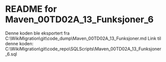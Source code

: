 # README for Maven_00TD02A_13_Funksjoner_6
Denne koden ble eksportert fra C:\WikiMigration\git\code_dump\Maven_00TD02A_13_Funksjoner.md
Link til denne koden: C:\WikiMigration\git\code_repo\SQLScripts\Maven_00TD02A_13_Funksjoner_6.sql
